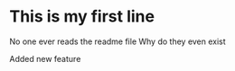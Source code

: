 # This is my first line

No one ever reads the readme file
Why do they even exist

Added new feature